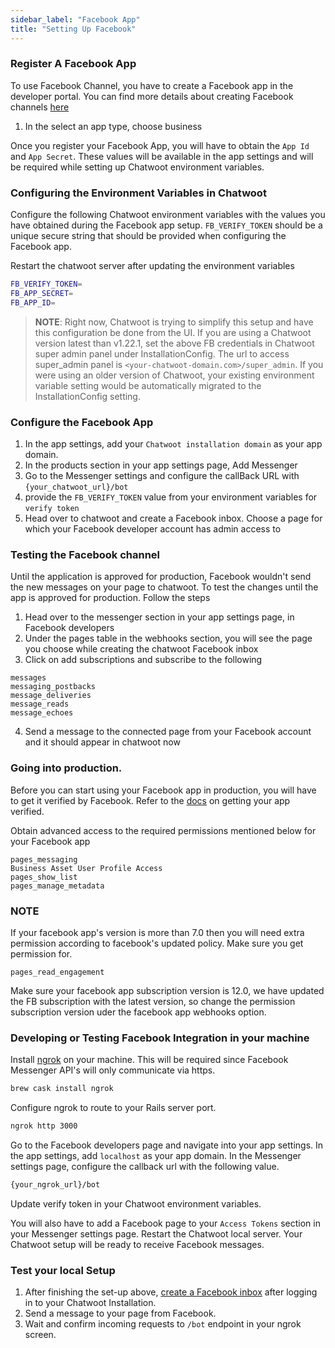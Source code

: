 ```yaml
---
sidebar_label: "Facebook App"
title: "Setting Up Facebook"
---
```


### Register A Facebook App

To use Facebook Channel, you have to create a Facebook app in the developer portal. You can find more details about creating Facebook channels [here](https://developers.facebook.com/docs/apps/#register)

1. In the select an app type, choose business

Once you register your Facebook App, you will have to obtain the `App Id` and `App Secret`. These values will be available in the app settings and will be required while setting up Chatwoot environment variables.

### Configuring the Environment Variables in Chatwoot

Configure the following Chatwoot environment variables with the values you have obtained during the Facebook app setup.
`FB_VERIFY_TOKEN` should be a unique secure string that should be provided when configuring the Facebook app.

Restart the chatwoot server after updating the environment variables

```bash
FB_VERIFY_TOKEN=
FB_APP_SECRET=
FB_APP_ID=
```

> **NOTE**: Right now, Chatwoot is trying to simplify this setup and have this configuration be done from the UI. If you are using a Chatwoot version latest than v1.22.1, set the above FB credentials in Chatwoot super admin panel under InstallationConfig. The url to access super_admin panel is `<your-chatwoot-domain.com>/super_admin`. If you were using an older version of Chatwoot, your existing environment variable setting would be automatically migrated to the InstallationConfig setting.

### Configure the Facebook App

1. In the app settings, add your `Chatwoot installation domain` as your app domain.
2. In the products section in your app settings page, Add Messenger
3. Go to the Messenger settings and configure the callBack URL with `{your_chatwoot_url}/bot`
4. provide the `FB_VERIFY_TOKEN` value from your environment variables for `verify token`
5. Head over to chatwoot and create a Facebook inbox. Choose a page for which your Facebook developer account has admin access to

### Testing the Facebook channel

Until the application is approved for production, Facebook wouldn't send the new messages on your page to chatwoot.
To test the changes until the app is approved for production. Follow the steps

1. Head over to the messenger section in your app settings page, in Facebook developers
2. Under the pages table in the webhooks section, you will see the page you choose while creating the chatwoot Facebook inbox
3. Click on add subscriptions and subscribe to the following
```
messages
messaging_postbacks
message_deliveries
message_reads
message_echoes
```
4. Send a message to the connected page from your Facebook account and it should appear in chatwoot now

### Going into production.

Before you can start using your Facebook app in production, you will have to get it verified by Facebook. Refer to the [docs](https://developers.facebook.com/docs/apps/review/) on getting your app verified.

Obtain advanced access to the required permissions mentioned below for your Facebook app
```
pages_messaging
Business Asset User Profile Access
pages_show_list
pages_manage_metadata
```
### NOTE
If your facebook app's version is more than 7.0 then you will need extra permission according to facebook's updated policy. Make sure you get permission for.
```
pages_read_engagement
```
Make sure your facebook app subscription version is 12.0, we have updated the FB subscription with the latest version, so change the permission subscription version uder the facebook app webhooks option.

### Developing or Testing Facebook Integration in your machine

Install [ngrok](https://ngrok.com/docs) on your machine. This will be required since Facebook Messenger API's will only communicate via https.

```bash
brew cask install ngrok
```

Configure ngrok to route to your Rails server port.

```bash
ngrok http 3000
```

Go to the Facebook developers page and navigate into your app settings. In the app settings, add `localhost` as your app domain.
In the Messenger settings page, configure the callback url with the following value.

```bash
{your_ngrok_url}/bot
```

Update verify token in your Chatwoot environment variables.

You will also have to add a Facebook page to your `Access Tokens` section in your Messenger settings page.
Restart the Chatwoot local server. Your Chatwoot setup will be ready to receive Facebook messages.

### Test your local Setup

1. After finishing the set-up above, [create a Facebook inbox](/docs/product/channels/facebook) after logging in to your Chatwoot Installation.
2. Send a message to your page from Facebook.
3. Wait and confirm incoming requests to `/bot` endpoint in your ngrok screen.

